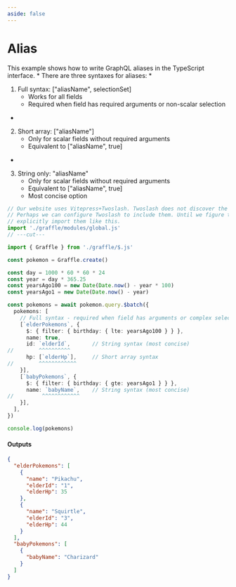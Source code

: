 ```yaml
---
aside: false
---
```


# Alias

This example shows how to write GraphQL aliases in the TypeScript interface.
*
There are three syntaxes for aliases:
*

1. Full syntax: ["aliasName", selectionSet]
   - Works for all fields
   - Required when field has required arguments or non-scalar selection

-

2. Short array: ["aliasName"]
   - Only for scalar fields without required arguments
   - Equivalent to ["aliasName", true]

-

3. String only: "aliasName"
   - Only for scalar fields without required arguments
   - Equivalent to ["aliasName", true]
   - Most concise option

<!-- dprint-ignore-start -->
```ts twoslash
// Our website uses Vitepress+Twoslash. Twoslash does not discover the generated Graffle modules.
// Perhaps we can configure Twoslash to include them. Until we figure that out, we have to
// explicitly import them like this.
import './graffle/modules/global.js'
// ---cut---

import { Graffle } from './graffle/$.js'

const pokemon = Graffle.create()

const day = 1000 * 60 * 60 * 24
const year = day * 365.25
const yearsAgo100 = new Date(Date.now() - year * 100)
const yearsAgo1 = new Date(Date.now() - year)

const pokemons = await pokemon.query.$batch({
  pokemons: [
    // Full syntax - required when field has arguments or complex selection
    [`elderPokemons`, {
      $: { filter: { birthday: { lte: yearsAgo100 } } },
      name: true,
      id: `elderId`,       // String syntax (most concise)
//        ^^^^^^^^^^
      hp: [`elderHp`],     // Short array syntax
//        ^^^^^^^^^^^^
    }],
    [`babyPokemons`, {
      $: { filter: { birthday: { gte: yearsAgo1 } } },
      name: `babyName`,    // String syntax (most concise)
//         ^^^^^^^^^^^^
    }],
  ],
})

console.log(pokemons)
```
<!-- dprint-ignore-end -->

#### Outputs

<!-- dprint-ignore-start -->
```json
{
  "elderPokemons": [
    {
      "name": "Pikachu",
      "elderId": "1",
      "elderHp": 35
    },
    {
      "name": "Squirtle",
      "elderId": "3",
      "elderHp": 44
    }
  ],
  "babyPokemons": [
    {
      "babyName": "Charizard"
    }
  ]
}
```
<!-- dprint-ignore-end -->
